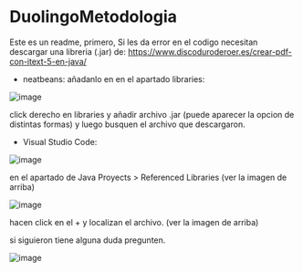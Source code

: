 # DuolingoMetodologia
Este es un readme, primero, Si les da error en el codigo necesitan descargar una libreria (.jar) de: https://www.discoduroderoer.es/crear-pdf-con-itext-5-en-java/

- neatbeans:
añadanlo en en el apartado libraries:

![image](https://github.com/CristhianRudolf7/DuolingoMetodologia/assets/134737468/a3a7f2b9-7b3e-41d6-99ff-9e86b8285b1a)

click derecho en libraries y añadir archivo .jar (puede aparecer la opcion de distintas formas) y luego busquen el archivo que descargaron.

- Visual Studio Code:

![image](https://github.com/CristhianRudolf7/DuolingoMetodologia/assets/134737468/0579ebeb-31af-4667-9c80-4d450ae68acf)

en el apartado de Java Proyects > Referenced Libraries (ver la imagen de arriba)

![image](https://github.com/CristhianRudolf7/DuolingoMetodologia/assets/134737468/5ff2d1a2-5d88-42d4-864d-6de4e8f02893)

hacen click en el + y localizan el archivo. (ver la imagen de arriba)

si siguieron tiene alguna duda pregunten.

![image](https://github.com/CristhianRudolf7/DuolingoMetodologia/assets/134737468/ece14dac-b92f-449f-8505-63fba5cfb31f)

